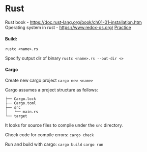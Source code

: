 # Rust
Rust book - https://doc.rust-lang.org/book/ch01-01-installation.htm
Operating system in rust - https://www.redox-os.org/
[Practice](https://exercism.org/tracks/rust)

#### Build: 
`rustc <name>.rs`

Specify output dir of binary
`rustc <name>.rs --out-dir <>`

#### Cargo

Create new cargo project 
`cargo new <name>`

Cargo assumes a project structure as follows: 
```
├── Cargo.lock
├── Cargo.toml
├── src
│   └── main.rs
└── target
```

It looks for source files to compile under the `src` directory. 

Check code for compile errors:
`cargo check`

Run and build with cargo:
`cargo build`
`cargo run`
